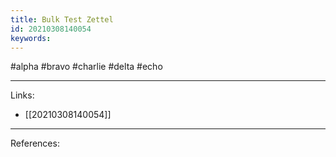 ```yaml
---
title: Bulk Test Zettel
id: 20210308140054
keywords:
---
```

#alpha #bravo #charlie #delta #echo

---
Links:

- [[20210308140054]]

---
References:
